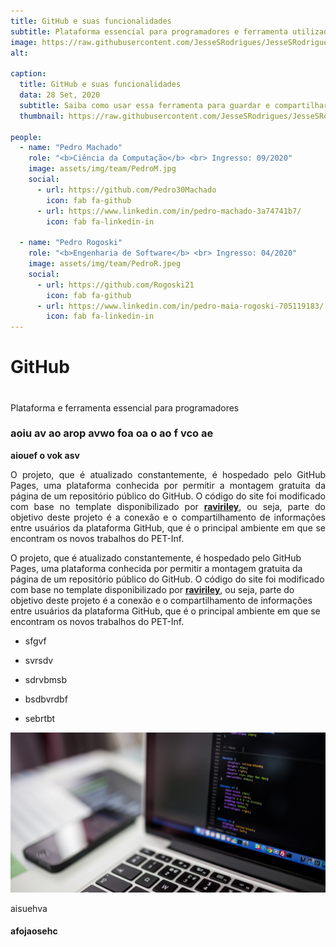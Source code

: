 ```yaml
---
title: GitHub e suas funcionalidades
subtitle: Plataforma essencial para programadores e ferramenta utilizada pelos integrantes do PET-Inf. 
image: https://raw.githubusercontent.com/JesseSRodrigues/JesseSRodrigues.github.io/master/assets/img/github.png
alt: 

caption:
  title: GitHub e suas funcionalidades
  data: 28 Set, 2020
  subtitle: Saiba como usar essa ferramenta para guardar e compartilhar seus projetos!
  thumbnail: https://raw.githubusercontent.com/JesseSRodrigues/JesseSRodrigues.github.io/master/assets/img/capa-enadeapp.png

people:
  - name: "Pedro Machado"
    role: "<b>Ciência da Computação</b> <br> Ingresso: 09/2020"
    image: assets/img/team/PedroM.jpg
    social:
      - url: https://github.com/Pedro30Machado
        icon: fab fa-github
      - url: https://www.linkedin.com/in/pedro-machado-3a74741b7/
        icon: fab fa-linkedin-in

  - name: "Pedro Rogoski"
    role: "<b>Engenharia de Software</b> <br> Ingresso: 04/2020"
    image: assets/img/team/PedroR.jpeg
    social: 
      - url: https://github.com/Rogoski21
        icon: fab fa-github
      - url: https://www.linkedin.com/in/pedro-maia-rogoski-705119183/
        icon: fab fa-linkedin-in
---
```


<h1>GitHub</h1>

# 

<p>Plataforma e ferramenta essencial para programadores</p>

### aoiu av ao arop avwo foa oa o ao f vco ae

**aiouef o vok asv**

<p align="justify">O projeto, que é atualizado constantemente, é hospedado pelo GitHub Pages, uma plataforma conhecida por permitir a montagem gratuita da página de um repositório público do GitHub. O código do site foi modificado com base no template disponibilizado por <a href="https://github.com/raviriley/agency-jekyll-theme" target="_blank"><b>raviriley</b></a>, ou seja, parte do objetivo deste projeto é a conexão e o compartilhamento de informações entre usuários da plataforma GitHub, que é o principal ambiente em que se encontram os novos trabalhos do PET-Inf.</p>

O projeto, que é atualizado constantemente, é hospedado pelo GitHub Pages, uma plataforma conhecida por permitir a montagem gratuita da página de um repositório público do GitHub. O código do site foi modificado com base no template disponibilizado por [**raviriley**](https://github.com/raviriley/agency-jekyll-theme), ou seja, parte do objetivo deste projeto é a conexão e o compartilhamento de informações entre usuários da plataforma GitHub, que é o principal ambiente em que se encontram os novos trabalhos do PET-Inf.

* sfgvf
* svrsdv
* sdrvbmsb

* bsdbvrdbf
* sebrtbt

![teste imagem](https://raw.githubusercontent.com/JesseSRodrigues/JesseSRodrigues.github.io/master/assets/img/Tela_Site2.jpg)

aisuehva

#### afojaosehc